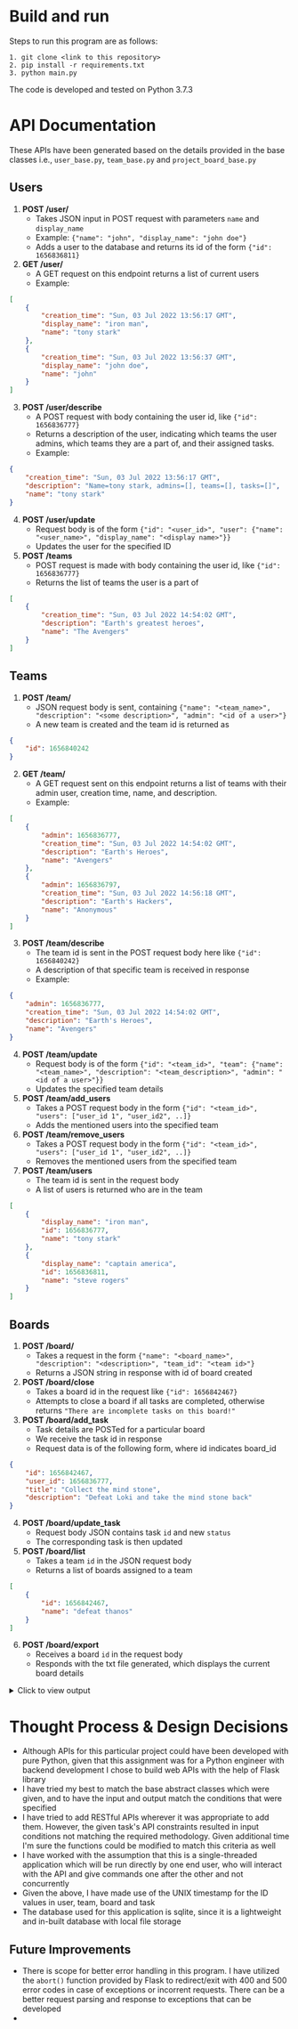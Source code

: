 # Build and run

Steps to run this program are as follows:
```
1. git clone <link to this repository>
2. pip install -r requirements.txt
3. python main.py
```
The code is developed and tested on Python 3.7.3

# API Documentation

These APIs have been generated based on the details provided in the base classes i.e., `user_base.py`, `team_base.py` and `project_board_base.py`

## Users

1. **POST /user/**
   - Takes JSON input in POST request with parameters `name` and `display_name`
   - Example: `{"name": "john",
    "display_name": "john doe"}`
   - Adds a user to the database and returns its id of the form `{"id": 1656836811}`
2. **GET /user/**
   - A GET request on this endpoint returns a list of current users
   - Example:
```json
[
    {
        "creation_time": "Sun, 03 Jul 2022 13:56:17 GMT",
        "display_name": "iron man",
        "name": "tony stark"
    },
    {
        "creation_time": "Sun, 03 Jul 2022 13:56:37 GMT",
        "display_name": "john doe",
        "name": "john"
    }
]
```
3. **POST /user/describe**
   - A POST request with body containing the user id, like `{"id": 1656836777}`
   - Returns a description of the user, indicating which teams the user admins, which teams they are a part of, and their assigned tasks.
   - Example:
```json
{
    "creation_time": "Sun, 03 Jul 2022 13:56:17 GMT",
    "description": "Name=tony stark, admins=[], teams=[], tasks=[]",
    "name": "tony stark"
}
```
4. **POST /user/update**
   - Request body is of the form `{"id": "<user_id>", "user": {"name": "<user_name>", "display_name": "<display name>"}}`
   - Updates the user for the specified ID
5. **POST /teams**
   - POST request is made with body containing the user id, like `{"id": 1656836777}`
   - Returns the list of teams the user is a part of
```json
[
    {
        "creation_time": "Sun, 03 Jul 2022 14:54:02 GMT",
        "description": "Earth's greatest heroes",
        "name": "The Avengers"
    }
]
```

## Teams

1. **POST /team/**
   - JSON request body is sent, containing `{"name": "<team_name>", "description": "<some description>", "admin": "<id of a user>"}`
   - A new team is created and the team id is returned as
```json
{
    "id": 1656840242
}
```
2. **GET /team/**
   - A GET request sent on this endpoint returns a list of teams with their admin user, creation time, name, and description.
   - Example:
```json
[
    {
        "admin": 1656836777,
        "creation_time": "Sun, 03 Jul 2022 14:54:02 GMT",
        "description": "Earth's Heroes",
        "name": "Avengers"
    },
    {
        "admin": 1656836797,
        "creation_time": "Sun, 03 Jul 2022 14:56:18 GMT",
        "description": "Earth's Hackers",
        "name": "Anonymous"
    }
]
```
3. **POST /team/describe**
   - The team id is sent in the POST request body here like `{"id": 1656840242}`
   - A description of that specific team is received in response
   - Example:
```json
{
    "admin": 1656836777,
    "creation_time": "Sun, 03 Jul 2022 14:54:02 GMT",
    "description": "Earth's Heroes",
    "name": "Avengers"
}
```
4. **POST /team/update**
   - Request body is of the form `{"id": "<team_id>", "team": {"name": "<team_name>", "description": "<team_description>", "admin": "<id of a user>"}}`
   - Updates the specified team details
5. **POST /team/add_users**
   - Takes a POST request body in the form `{"id": "<team_id>", "users": ["user_id 1", "user_id2", ..]}`
   - Adds the mentioned users into the specified team
6. **POST /team/remove_users**
   - Takes a POST request body in the form `{"id": "<team_id>", "users": ["user_id 1", "user_id2", ..]}`
   - Removes the mentioned users from the specified team
7. **POST /team/users**
   - The team id is sent in the request body
   - A list of users is returned who are in the team
```json
[
    {
        "display_name": "iron man",
        "id": 1656836777,
        "name": "tony stark"
    },
    {
        "display_name": "captain america",
        "id": 1656836811,
        "name": "steve rogers"
    }
]
```

## Boards

1. **POST /board/**
   - Takes a request in the form `{"name": "<board_name>", "description": "<description>", "team_id": "<team id>"}`
   - Returns a JSON string in response with id of board created
2. **POST /board/close**
   - Takes a board id in the request like `{"id": 1656842467}`
   - Attempts to close a board if all tasks are completed, otherwise returns `"There are incomplete tasks on this board!"`
3. **POST /board/add_task**
   - Task details are POSTed for a particular board
   - We receive the task id in response
   - Request data is of the following form, where id indicates board_id
```json
{
    "id": 1656842467,
    "user_id": 1656836777,
    "title": "Collect the mind stone",
    "description": "Defeat Loki and take the mind stone back"
}
```
4. **POST /board/update_task**
   - Request body JSON contains task `id` and new `status`
   - The corresponding task is then updated
5. **POST /board/list**
   - Takes a team `id` in the JSON request body
   - Returns a list of boards assigned to a team
```json
[
    {
        "id": 1656842467,
        "name": "defeat thanos"
    }
]
```
6. **POST /board/export**
   - Receives a board `id` in the request body
   - Responds with the txt file generated, which displays the current board details
<details>
<summary>Click to view output</summary>

```

                         DEFEAT THANOS                          

ID = 1656842467
Created on 2022-07-03 15:31:07.135022

collect the infinity stones

Belongs to team: The Avengers
Admin: tony stark

                       BOARD STATUS: OPEN                       

---------- OPEN TASKS ----------

[ ] Collect the time stone
	- Steal the time stone from doctor strange
	- Assigned to: tony stark

------ IN_PROGRESS TASKS -------

[o] Collect the space stone
	- Defeat galactic villain and retrieve the space stone
	- Assigned to: steve rogers

------- COMPLETED TASKS --------

[X] Collect the mind stone
	- Defeat Loki and take the mind stone back
	- Assigned to: tony stark

1 out of 3 tasks are completed
```
</details>

# Thought Process & Design Decisions

- Although APIs for this particular project could have been developed with pure Python, given that this assignment was for a Python engineer with backend development I chose to build web APIs with the help of Flask library
- I have tried my best to match the base abstract classes which were given, and to have the input and output match the conditions that were specified
- I have tried to add RESTful APIs wherever it was appropriate to add them. However, the given task's API constraints resulted in input conditions not matching the required methodology. Given additional time I'm sure the functions could be modified to match this criteria as well
- I have worked with the assumption that this is a single-threaded application which will be run directly by one end user, who will interact with the API and give commands one after the other and not concurrently
- Given the above, I have made use of the UNIX timestamp for the  ID values in user, team, board and task
- The database used for this application is sqlite, since it is a lightweight and in-built database with local file storage 

## Future Improvements

- There is scope for better error handling in this program. I have utilized the `abort()` function provided by Flask to redirect/exit with 400 and 500 error codes in case of exceptions or incorrent requests. There can be a better request parsing and response to exceptions that can be developed
- 